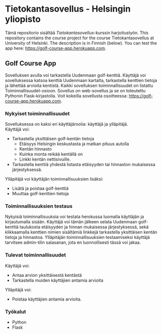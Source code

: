 # Tietokantasovellus - Helsingin yliopisto
Tämä repositorio sisältää <I>Tietokantasovellus</I>-kurssin harjoitustyön. This repository contains the course project for the course Tietokantasovellus at University of Helsinki. The description is in Finnish (below). You can test the app here: https://golf-course-app.herokuapp.com.

## Golf Course App
Sovelluksen avulla voi tarkastella Uudenmaan golf-kenttiä. Käyttäjä voi sovelluksessa katsoa kenttiä Uudenmaan kartalta, tarkastella kenttien tietoja ja lähettää arvioita kentistä. Kaikki sovelluksen toiminnallisuudet on listattu Toiminnallisuudet-osioon. Sovellus on web-sovellus ja se on toteutettu Pythonin Flask-kirjastolla. Voit kokeilla sovellusta osoitteessa: https://golf-course-app.herokuapp.com.

### Nykyiset toiminnallisuudet
Sovelluksessa on kaksi eri käyttäjäroolia: käyttäjä ja ylläpitäjä.<br>
Käyttäjä voi:
- Tarkastella yksittäisen golf-kentän tietoja
    - Etäisyys Helsingin keskustasta ja matkan pituus autolla
    - Kentän hinnasto
    - Kuinka monta reikää kentällä on
    - Linkki kentän nettisivuille.
- Tarkastella kenttiä yhdestä listasta etäisyyden tai hinnaston mukaisessa järjestyksessä.

Ylläpitäjä voi käyttäjän toiminnallisuuksien lisäksi:
- Lisätä ja poistaa golf-kenttiä
- Muuttaa golf-kenttien tietoja

### Toiminnallisuuksien testaus
Nykyisiä toiminnallisuuksia voi testata herokussa luomalla käyttäjän ja kirjautumalla sisään. Käyttäjä voi tämän jälkeen selata Uudenmaan golf-kenttiä taulukosta etäisyyden ja hinnan mukaisessa järjestyksessä, sekä klikkaamalla kenttien nimien sisältämiä linkkejä tarkastella yksittäisen kentän tietoja ja hinnastoa. Ylläpitäjän toiminnallisuuksien testaamiseksi käyttäjä tarvitsee admin-tilin salasanan, jota en luonnollisesti tässä voi jakaa.

### Tulevat toiminnallisuudet
Käyttäjä voi:
- Antaa arvion yksittäisestä kentästä
- Tarkastella muiden käyttäjien antamia arvioita

Ylläpitäjä voi:
- Poistaa käyttäjien antamia arvioita.

### Työkalut
- Python
- Flask
